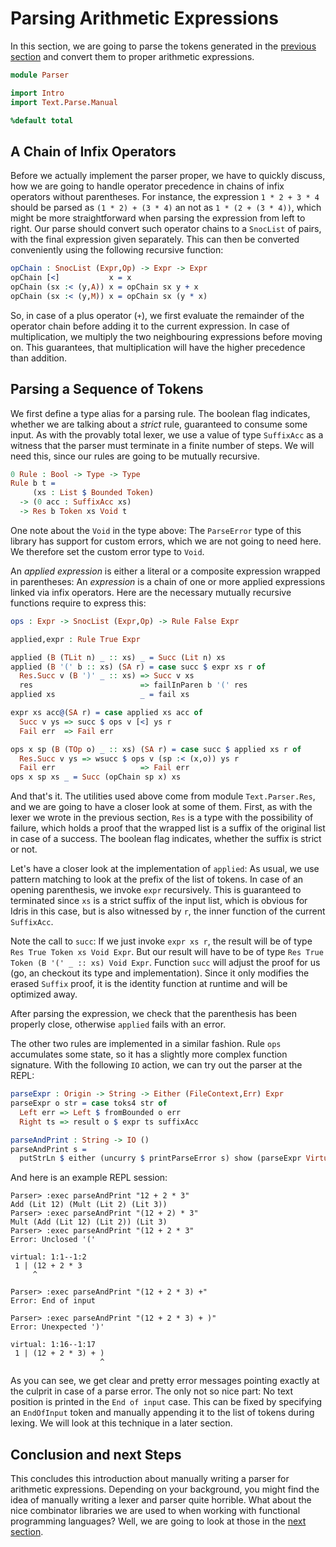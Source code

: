 # Parsing Arithmetic Expressions

In this section, we are going to parse the tokens generated
in the [previous section](Intro.md) and convert them to proper
arithmetic expressions.

```idris
module Parser

import Intro
import Text.Parse.Manual

%default total
```

## A Chain of Infix Operators

Before we actually implement the parser proper, we have to quickly
discuss, how we are going to handle operator precedence in chains
of infix operators without parentheses. For instance, the expression
`1 * 2 + 3 * 4` should be parsed as `(1 * 2) + (3 * 4)` an not as
`1 * (2 + (3 * 4))`, which might be more straightforward when parsing
the expression from left to right. Our parse should convert such
operator chains to a `SnocList` of pairs, with the final expression
given separately. This can then be converted conveniently using the
following recursive function:

```idris
opChain : SnocList (Expr,Op) -> Expr -> Expr
opChain [<]           x = x
opChain (sx :< (y,A)) x = opChain sx y + x
opChain (sx :< (y,M)) x = opChain sx (y * x)
```

So, in case of a plus operator (`+`), we first evaluate the
remainder of the operator chain before adding it to the current
expression. In case of multiplication, we multiply the
two neighbouring expressions before moving on. This guarantees,
that multiplication will have the higher precedence than addition.

## Parsing a Sequence of Tokens

We first define a type alias for a parsing rule. The boolean flag
indicates, whether we are talking about a *strict* rule, guaranteed
to consume some input. As with the provably total lexer, we
use a value of type `SuffixAcc` as a witness that the parser must
terminate in a finite number of steps. We will need this, since
our rules are going to be mutually recursive.

```idris
0 Rule : Bool -> Type -> Type
Rule b t =
     (xs : List $ Bounded Token)
  -> (0 acc : SuffixAcc xs)
  -> Res b Token xs Void t
```

One note about the `Void` in the type above: The `ParseError` type
of this library has support for custom errors, which we are not going
to need here. We therefore set the custom error type to `Void`.

An *applied expression* is either a literal or a composite expression
wrapped in parentheses: An *expression* is
a chain of one or more applied expressions linked via infix operators.
Here are the necessary mutually recursive functions require to
express this:

```idris
ops : Expr -> SnocList (Expr,Op) -> Rule False Expr

applied,expr : Rule True Expr

applied (B (TLit n) _ :: xs) _ = Succ (Lit n) xs
applied (B '(' b :: xs) (SA r) = case succ $ expr xs r of
  Res.Succ v (B ')' _ :: xs) => Succ v xs
  res                        => failInParen b '(' res
applied xs                   _ = fail xs

expr xs acc@(SA r) = case applied xs acc of
  Succ v ys => succ $ ops v [<] ys r
  Fail err  => Fail err

ops x sp (B (TOp o) _ :: xs) (SA r) = case succ $ applied xs r of
  Res.Succ v ys => wsucc $ ops v (sp :< (x,o)) ys r
  Fail err                   => Fail err
ops x sp xs _ = Succ (opChain sp x) xs
```

And that's it. The utilities used above come from module `Text.Parser.Res`,
and we are going to have a closer look at some of them. First, as with the
lexer we wrote in the previous section, `Res` is a type with the possibility
of failure, which holds a proof that the wrapped list is a suffix
of the original list in case of a success. The boolean flag indicates,
whether the suffix is strict or not.

Let's have a closer look at the implementation of `applied`: As usual,
we use pattern matching to look at the prefix of the list of tokens.
In case of an opening parenthesis, we invoke `expr` recursively.
This is guaranteed to terminated since `xs` is a strict suffix of the
input list, which is obvious for Idris in this case, but is also witnessed
by `r`, the inner function of the current `SuffixAcc`.

Note the call to `succ`: If we just invoke `expr xs r`, the result will
be of type `Res True Token xs Void Expr`. But our result will have to
be of type `Res True Token (B '(' _ :: xs) Void Expr`. Function `succ`
will adjust the proof for us (go, an checkout its type and implementation).
Since it only modifies the erased `Suffix` proof, it is the identity
function at runtime and will be optimized away.

After parsing the expression, we check that the parenthesis has been
properly close, otherwise `applied` fails with an error.

The other two rules are implemented in a similar fashion. Rule `ops`
accumulates some state, so it has a slightly more complex function signature.
With the following `IO` action, we can try out the parser at the REPL:

```idris
parseExpr : Origin -> String -> Either (FileContext,Err) Expr
parseExpr o str = case toks4 str of
  Left err => Left $ fromBounded o err
  Right ts => result o $ expr ts suffixAcc

parseAndPrint : String -> IO ()
parseAndPrint s =
  putStrLn $ either (uncurry $ printParseError s) show (parseExpr Virtual s)
```

And here is an example REPL session:

```repl
Parser> :exec parseAndPrint "12 + 2 * 3"
Add (Lit 12) (Mult (Lit 2) (Lit 3))
Parser> :exec parseAndPrint "(12 + 2) * 3"
Mult (Add (Lit 12) (Lit 2)) (Lit 3)
Parser> :exec parseAndPrint "(12 + 2 * 3"
Error: Unclosed '('

virtual: 1:1--1:2
 1 | (12 + 2 * 3
     ^

Parser> :exec parseAndPrint "(12 + 2 * 3) +"
Error: End of input

Parser> :exec parseAndPrint "(12 + 2 * 3) + )"
Error: Unexpected ')'

virtual: 1:16--1:17
 1 | (12 + 2 * 3) + )
                    ^
```

As you can see, we get clear and pretty error messages pointing
exactly at the culprit in case of a parse error. The only not so nice part:
No text position is printed in the `End of input` case. This can be
fixed by specifying an `EndOfInput` token and manually appending it
to the list of tokens during lexing. We will look at this technique
in a later section.

## Conclusion and next Steps

This concludes this introduction about manually writing a parser
for arithmetic expressions. Depending on your background, you might find
the idea of manually writing a lexer and parser quite horrible. What
about the nice combinator libraries we are used to when working
with functional programming languages? Well, we are going to look
at those in the [next section](Combinators.md).

<!-- vi: filetype=idris2:syntax=markdown
-->
